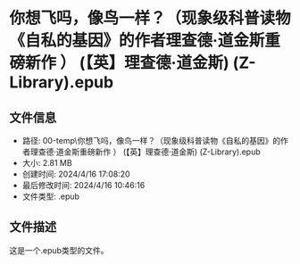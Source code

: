 ﻿# 你想飞吗，像鸟一样？（现象级科普读物《自私的基因》的作者理查德·道金斯重磅新作 ） (【英】理查德·道金斯) (Z-Library).epub

## 文件信息
- 路径: 00-temp\你想飞吗，像鸟一样？（现象级科普读物《自私的基因》的作者理查德·道金斯重磅新作 ） (【英】理查德·道金斯) (Z-Library).epub
- 大小: 2.81 MB
- 创建时间: 2024/4/16 17:08:20
- 最后修改时间: 2024/4/16 10:46:16
- 文件类型: .epub

## 文件描述
这是一个.epub类型的文件。

